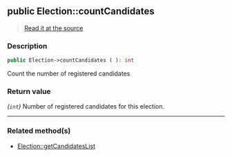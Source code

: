 ## public Election::countCandidates

> [Read it at the source](https://github.com/julien-boudry/Condorcet/blob/master/src/ElectionProcess/CandidatesProcess.php#L38)

### Description    

```php
public Election->countCandidates ( ): int
```

Count the number of registered candidates
    

### Return value   

*(`int`)* Number of registered candidates for this election.


---------------------------------------

### Related method(s)      

* [Election::getCandidatesList](/Docs/api-reference/Election%20Class/Election--getCandidatesList.md)    
